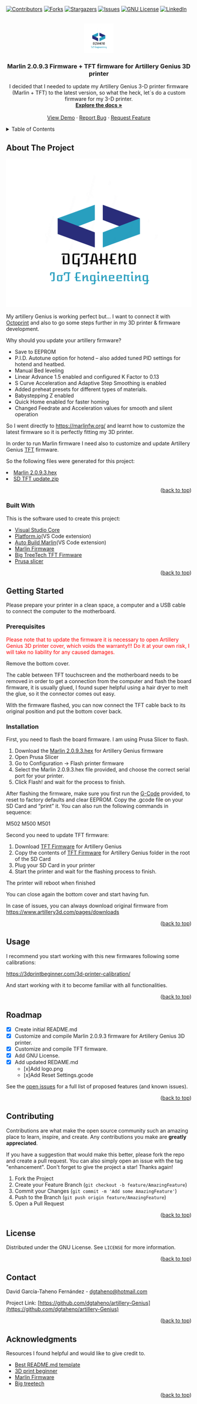 <div id="top"></div>

<!-- PROJECT SHIELDS -->
<!--
*** I'm using markdown "reference style" links for readability.
*** Reference links are enclosed in brackets [ ] instead of parentheses ( ).
*** See the bottom of this document for the declaration of the reference variables
*** for contributors-url, forks-url, etc. This is an optional, concise syntax you may use.
*** https://www.markdownguide.org/basic-syntax/#reference-style-links
-->

[![Contributors][contributors-shield]][contributors-url]
[![Forks][forks-shield]][forks-url]
[![Stargazers][stars-shield]][stars-url]
[![Issues][issues-shield]][issues-url]
[![GNU License][license-shield]][license-url]
[![LinkedIn][linkedin-shield]][linkedin-url]

<!-- PROJECT LOGO -->
<br />
<div align="center">
  <a href="https://github.com/dgtaheno/artillery-Genius">
    <img src="logo.png" alt="Logo" width="80" height="80">
  </a>

  <h3 align="center">Marlin 2.0.9.3 Firmware + TFT firmware for Artillery Genius 3D printer </h3>

  <p align="center">
    I decided that I needed to update my Artillery Genius 3-D printer firmware (Marlin + TFT) to the latest version, so what the heck, let´s do a custom firmware for my 3-D printer.
    <br />
    <a href="https://github.com/dgtaheno/artillery-Genius"><strong>Explore the docs »</strong></a>
    <br />
    <br />
    <a href="https://github.com/dgtaheno/artillery-Genius">View Demo</a>
    ·
    <a href="https://github.com/dgtaheno/artillery-Genius/issues">Report Bug</a>
    ·
    <a href="https://github.com/dgtaheno/artillery-Genius/issues">Request Feature</a>
  </p>
</div>

<!-- TABLE OF CONTENTS -->
<details>
  <summary>Table of Contents</summary>
  <ol>
    <li>
      <a href="#about-the-project">About The Project</a>
      <ul>
        <li><a href="#built-with">Built With</a></li>
      </ul>
    </li>
    <li>
      <a href="#getting-started">Getting Started</a>
      <ul>
        <li><a href="#prerequisites">Prerequisites</a></li>
        <li><a href="#installation">Installation</a></li>
      </ul>
    </li>
    <li><a href="#usage">Usage</a></li>
    <li><a href="#roadmap">Roadmap</a></li>
    <li><a href="#contributing">Contributing</a></li>
    <li><a href="#license">License</a></li>
    <li><a href="#contact">Contact</a></li>
    <li><a href="#acknowledgments">Acknowledgments</a></li>
  </ol>
</details>

<!-- ABOUT THE PROJECT -->

## About The Project

[![Product Name Screen Shot][product-screenshot]](https://github.com/dgtaheno)

My artillery Genius is working perfect but... I want to connect it with <a href="https://github.com/OctoPrint/">Octoprint</a> and also to go some steps further in my 3D printer & firmware development.

Why should you update your artillery firmware?

  - Save to EEPROM
  - P.I.D. Autotune option for hotend – also added  tuned PID settings for hotend and heatbed.
  - Manual Bed leveling
  - Linear Advance 1.5 enabled and configured K Factor to 0.13
  - S Curve Acceleration and Adaptive Step Smoothing is enabled
  - Added preheat presets for different types of materials.
  - Babystepping Z enabled
  - Quick Home enabled for faster homing
  - Changed Feedrate and Acceleration values for smooth and silent operation

So I went directly to https://marlinfw.org/ and learnt how to customize the latest firmware so it is perfectly fitting my 3D printer.

In order to run Marlin firmware I need also to customize and update Artillery Genius <a href="https://github.com/bigtreetech/BIGTREETECH-TouchScreenFirmware">TFT</a> firmware.

So the following files were generated for this project:

<li><a href="https://github.com/dgtaheno/artillery-Genius/blob/main/Marlin%202.0.9.3.hex">Marlin 2.0.9.3.hex</a></li>
<li><a href="https://github.com/dgtaheno/artillery-Genius/blob/main/SD%20TFT%20update.zip">SD TFT update.zip</a></li>

<p align="right">(<a href="#top">back to top</a>)</p>

### Built With

This is the software used to create this project:

- [Visual Studio Core](https://code.visualstudio.com/)
- [Platform.io](https://platformio.org/install/ide?install=vscode)(VS Code extension)
- [Auto Build Marlin](https://marlinfw.org/docs/basics/auto_build_marlin.html)(VS Code extension)
- [Marlin Firmware](https://marlinfw.org)
- [Big TreeTech TFT Firmware](https://github.com/bigtreetech/BIGTREETECH-TouchScreenFirmware)
- [Prusa slicer](https://www.prusa3d.com/)

<p align="right">(<a href="#top">back to top</a>)</p>

<!-- GETTING STARTED -->

## Getting Started

Please prepare your printer in a clean space, a computer and a USB cable to connect the computer to the motherboard.

### Prerequisites

<span style="color:red">Please note that to update the firmware it is necessary to open Artillery Genius 3D printer cover, which voids the warranty!!!
Do it at your own risk, I will take no liability for any caused damages.</span>

Remove the bottom cover.

The cable between TFT touchscreen and the motherboard needs to be removed in order to get a connection from the computer and flash the board firmware, it is usually glued, I found super helpful using a hair dryer to melt the glue, so it the connector comes out easy.

With the firmware flashed, you can now connect the TFT cable back to its original position and put the bottom cover back.

### Installation

First, you need to flash the board firmware. I am using Prusa Slicer to flash.

  1. Download the [Marlin 2.0.9.3.hex](https://github.com/dgtaheno/artillery-Genius/blob/main/Marlin%202.0.9.3.hex) for Artillery Genius firmware
  2. Open Prusa Slicer
  3. Go to Configuration -> Flash printer firmware
  4. Select the Marlin 2.0.9.3.hex file provided, and choose the correct serial port for your printer.
  5. Click Flash! and wait for the process to finish.

  After flashing the firmware, make sure you first run the [G-Code](https://github.com/dgtaheno/artillery-Genius/blob/main/Reset%20Settings.gcode) provided, to reset to factory defaults and clear EEPROM. Copy the .gcode file on your SD Card and “print” it.
  You can also run the following commands in sequence:

  M502
  M500
  M501

Second you need to update TFT firmware:

  1. Download [TFT Firmware](https://github.com/dgtaheno/artillery-Genius/blob/main/SD%20TFT%20update.zip) for Artillery Genius
  2. Copy the contents of [TFT Firmware](https://github.com/dgtaheno/artillery-Genius/blob/main/SD%20TFT%20update.zip) for Artillery Genius folder in the root of the SD Card
  3. Plug your SD Card in your printer
  4. Start the printer and wait for the flashing process to finish.

  The printer will reboot when finished

You can close again the bottom cover and start having fun.

In case of issues, you can always download original firmware from https://www.artillery3d.com/pages/downloads

<p align="right">(<a href="#top">back to top</a>)</p>

<!-- USAGE EXAMPLES -->

## Usage

I recommend you start working with this new firmwares following some calibrations:

https://3dprintbeginner.com/3d-printer-calibration/

And start working with it to become familiar with all functionalities.

<p align="right">(<a href="#top">back to top</a>)</p>

<!-- ROADMAP -->

## Roadmap

- [x] Create initial README.md
- [x] Customize and compile Marlin 2.0.9.3 firmware for Artillery Genius 3D printer.
- [x] Customize and compile TFT firmware.
- [x] Add GNU License.
- [x] Add updated REDAME.md
  - [x]Add logo.png
  - [x]Add Reset Settings.gcode

See the [open issues](https://github.com/dgtaheno/artillery-Genius/issues) for a full list of proposed features (and known issues).

<p align="right">(<a href="#top">back to top</a>)</p>

<!-- CONTRIBUTING -->

## Contributing

Contributions are what make the open source community such an amazing place to learn, inspire, and create. Any contributions you make are **greatly appreciated**.

If you have a suggestion that would make this better, please fork the repo and create a pull request. You can also simply open an issue with the tag "enhancement".
Don't forget to give the project a star! Thanks again!

1. Fork the Project
2. Create your Feature Branch (`git checkout -b feature/AmazingFeature`)
3. Commit your Changes (`git commit -m 'Add some AmazingFeature'`)
4. Push to the Branch (`git push origin feature/AmazingFeature`)
5. Open a Pull Request

<p align="right">(<a href="#top">back to top</a>)</p>

<!-- LICENSE -->

## License

Distributed under the GNU License. See `LICENSE` for more information.

<p align="right">(<a href="#top">back to top</a>)</p>

<!-- CONTACT -->

## Contact

David García-Taheno Fernández -  dgtaheno@hotmail.com

Project Link: [https://github.com/dgtaheno/artillery-Genius](https://github.com/dgtaheno/artillery-Genius)

<p align="right">(<a href="#top">back to top</a>)</p>

<!-- ACKNOWLEDGMENTS -->

## Acknowledgments

Resources I found helpful and would like to give credit to.

- [Best README.md template](https://github.com/othneildrew/Best-README-Template)
- [3D print beginner](https://3dprintbeginner.com/artillery-genius-firmware/)
- [Marlin Firmware](https://marlinfw.org/)
- [Big treetech](https://github.com/bigtreetech/BIGTREETECH-TouchScreenFirmware)

<p align="right">(<a href="#top">back to top</a>)</p>

<!-- MARKDOWN LINKS & IMAGES -->
<!-- https://www.markdownguide.org/basic-syntax/#reference-style-links -->

[contributors-shield]: https://img.shields.io/github/contributors/dgtaheno/artillery-Genius.svg?style=for-the-badge
[contributors-url]: https://github.com/dgtaheno/artillery-Genius/graphs/contributors
[forks-shield]: https://img.shields.io/github/forks/dgtaheno/artillery-Genius.svg?style=for-the-badge
[forks-url]: https://github.com/dgtaheno/artillery-Genius/network/members
[stars-shield]: https://img.shields.io/github/stars/dgtaheno/artillery-Genius.svg?style=for-the-badge
[stars-url]: https://github.com/dgtaheno/artillery-Genius/stargazers
[issues-shield]: https://img.shields.io/github/issues/dgtaheno/artillery-Genius.svg?style=for-the-badge
[issues-url]: https://github.com/dgtaheno/artillery-Genius/issues
[license-shield]: https://img.shields.io/github/license/dgtaheno/artillery-Genius.svg?style=for-the-badge
[license-url]: https://github.com/dgtaheno/artillery-Genius/blob/main/LICENSE
[linkedin-shield]: https://img.shields.io/badge/-LinkedIn-black.svg?style=for-the-badge&logo=linkedin&colorB=555
[linkedin-url]: https://www.linkedin.com/in/dgtaheno/?locale=en_US
[product-screenshot]: logo.png
